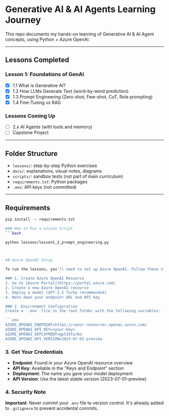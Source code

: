 # Generative AI & AI Agents Learning Journey

This repo documents my hands-on learning of Generative AI & AI Agent concepts, using Python + Azure OpenAI.

---

## Lessons Completed

### Lesson 1: Foundations of GenAI
- [x] 1.1 What is Generative AI?
- [x] 1.2 How LLMs Generate Text (word-by-word prediction)
- [x] 1.3 Prompt Engineering (Zero-shot, Few-shot, CoT, Role prompting)
- [x] 1.4 Fine-Tuning vs RAG

### Lessons Coming Up
- [ ] 2.x AI Agents (with tools and memory)
- [ ] Capstone Project

---

## Folder Structure

- `lessons/`: step-by-step Python exercises
- `docs/`: explanations, visual notes, diagrams
- `scripts/`: sandbox tests (not part of main curriculum)
- `requirements.txt`: Python packages
- `.env`: API keys (not committed)

---

## Requirements
```bash
pip install -r requirements.txt

### How to Run a Lesson Script
```bash

python lessons/lesson1_3_prompt_engineering.py



## Azure OpenAI Setup

To run the lessons, you'll need to set up Azure OpenAI. Follow these steps:

### 1. Create Azure OpenAI Resource
1. Go to [Azure Portal](https://portal.azure.com)
2. Create a new Azure OpenAI resource
3. Deploy a model (GPT-3.5 Turbo recommended)
4. Note down your endpoint URL and API key

### 2. Environment Configuration
Create a `.env` file in the root folder with the following variables:

```env
AZURE_OPENAI_ENDPOINT=https://<your-resource>.openai.azure.com/
AZURE_OPENAI_API_KEY=<your-key>
AZURE_OPENAI_DEPLOYMENT=gpt35turbo
AZURE_OPENAI_API_VERSION=2023-07-01-preview
```

### 3. Get Your Credentials
- **Endpoint**: Found in your Azure OpenAI resource overview
- **API Key**: Available in the "Keys and Endpoint" section
- **Deployment**: The name you gave your model deployment
- **API Version**: Use the latest stable version (2023-07-01-preview)

### 4. Security Note
 **Important**: Never commit your `.env` file to version control. It's already added to `.gitignore` to prevent accidental commits.
